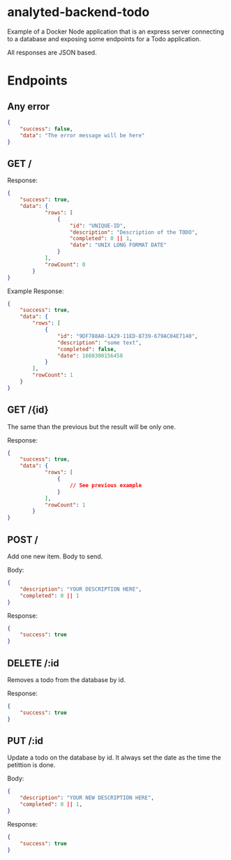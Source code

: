 # analyted-backend-todo

Example of a Docker Node application that is an express server connecting to a database and exposing some endpoints for a Todo application.

All responses are JSON based.

# Endpoints

## Any error

```json
{
    "success": false,
    "data": "The error message will be here"
}
```

## GET /

Response:

```json
{
    "success": true,
    "data": {
            "rows": [
                {
                    "id": "UNIQUE-ID",
                    "description": "Description of the TODO",
                    "completed": 0 || 1,
                    "date": "UNIX LONG FORMAT DATE"
                }
            ],
            "rowCount": 0
        }
}
```

Example Response:

```json
{
    "success": true,
    "data": {
        "rows": [
            {
                "id": "9DF788A0-1A29-11ED-8739-679AC04E7140",
                "description": "some text",
                "completed": false,
                "date": 1660300156458
            }
        ],
        "rowCount": 1
    }
}
```

## GET /{id}

The same than the previous but the result will be only one.

Response:

```json
{
    "success": true,
    "data": {
            "rows": [
                {
                    // See previous example
                }
            ],
            "rowCount": 1
        }
}
```

## POST /

Add one new item. Body to send.

Body:

```json
{
    "description": "YOUR DESCRIPTION HERE",
    "completed": 0 || 1
}
```

Response:

```json
{
    "success": true
}
```

## DELETE /:id

Removes a todo from the database by id.

Response:

```json
{
    "success": true
}
```

## PUT /:id

Update a todo on the database by id. It always set the date as the time the petittion is done.

Body:

```json
{
    "description": "YOUR NEW DESCRIPTION HERE",
    "completed": 0 || 1,
}
```

Response:

```json
{
    "success": true
}
```
